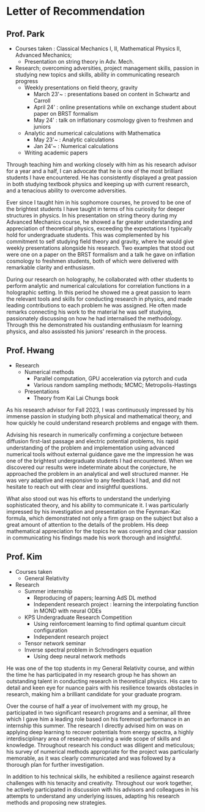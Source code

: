 # Letter of Recommendation
## Prof. Park

- Courses taken : Classical Mechanics I, II, Mathematical Physics II, Advanced Mechanics; 
    - Presentation on string theory in Adv. Mech.
- Research; overcoming adversities, project management skills, passion in studying new topics and skills, ability in communicating research progress
    - Weekly presentations on field theory, gravity
        - March 23'~ : presentations based on content in Schwartz and Carroll
        - April 24' : online presentations while on exchange student about paper on BRST formalism
        - May 24' : talk on inflationary cosmology given to freshmen and juniors
    - Analytic and numerical calculations with Mathematica
        - May 23'~ : Analytic calculations
        - Jan 24'~ : Numerical calculations
    - Writing academic papers

Through teaching him and working closely with him as his research advisor for a year and a half, I can advocate that he is one of the most brilliant students I have encountered. He has consistently displayed a great passion in both studying textbook physics and keeping up with current research, and a tenacious ability to overcome adversities. 

Ever since I taught him in his sophomore courses, he proved to be one of the brightest students I have taught in terms of his curiosity for deeper structures in physics. In his presentation on string theory during my Advanced Mechanics course, he showed a far greater understanding and appreciation of theoretical physics, exceeding the expectations I typically hold for undergraduate students. This was complemented by his commitment to self studying field theory and gravity, where he would give weekly presentations alongside his research. Two examples that stood out were one on a paper on the BRST formalism and a talk he gave on inflation cosmology to freshmen students, both of which were delivered with remarkable clarity and enthusiasm.

During our research on holography, he collaborated with other students to perform analytic and numerical calculations for correlation functions in a holographic setting. In this period he showed me a great passion to learn the relevant tools and skills for conducting research in physics, and made leading contributions to each problem he was assigned. He often made remarks connecting his work to the material he was self studying, passionately discussing on how he had internalised the methodology. Through this he demonstrated his oustanding enthusiasm for learning physics, and also assissted his juniors' research in the process.

## Prof. Hwang

- Research
    - Numerical methods
        - Parallel computation, GPU acceleration via pytorch and cuda
        - Various random sampling methods; MCMC; Metropolis-Hastings
    - Presentations
        - Theory from Kai Lai Chungs book

As his research advisor for Fall 2023, I was continuously impressed by his immense passion in studying both physical and mathematical theory, and how quickly he could understand research problems and engage with them.

Advising his research in numerically confirming a conjecture between diffusion first-last passage and electric potential problems, his rapid understanding of the problem and implementation using advanced numerical tools without external guidance gave me the impression he was one of the brightest undergraduate students I had encountered. When we discovered our results were indeterminate about the conjecture, he approached the problem in an analytical and well structured manner. He was very adaptive and responsive to any feedback I had, and did not hesitate to reach out with clear and insightful questions. 

What also stood out was his efforts to understand the underlying sophisticated theory, and his ability to communicate it. I was particularly impressed by his investigation and presentation on the Feynman-Kac formula, which demonstrated not only a firm grasp on the subject but also a great amount of attention to the details of the problem. His deep mathematical appreciation for the topics he was covering and clear passion in communicating his findings made his work thorough and insightful.

## Prof. Kim

- Courses taken
    - General Relativity
- Research
    - Summer internship
        - Reproducing of papers; learning AdS DL method
        - Independent research project : learning the interpolating function in MOND with neural ODEs
    - KPS Undergraduate Research Competition
        - Using reinforcement learning to find optimal quantum circuit configuration
        - Independent research project
    - Tensor network seminar
    - Inverse spectral problem in Schrodingers equation
        - Using deep neural network methods

He was one of the top students in my General Relativity course, and within the time he has participated in my research group he has shown an outstanding talent in conducting research in theoretical physics. His care to detail and keen eye for nuance pairs with his resilience towards obstacles in research, making him a brilliant candidate for your graduate program.

Over the course of half a year of involvement with my group, he participated in two significant research programs and a seminar, all three which I gave him a leading role based on his foremost performance in an internship this summer. The research I directly advised him on was on applying deep learning to recover potentials from energy spectra, a highly interdisciplinary area of research requiring a wide scope of skills and knowledge. Throughout research his conduct was diligent and meticulous; his survey of numerical methods appropriate for the project was particularly memorable, as it was clearly communicated and was followed by a thorough plan for further investigation. 

In addition to his technical skills, he exhibited a resilience against research challenges with his tenacity and creativity. Throughout our work together, he actively participated in discussion with his advisors and colleagues in his attempts to understand any underlying issues, adapting his research methods and proposing new strategies.

